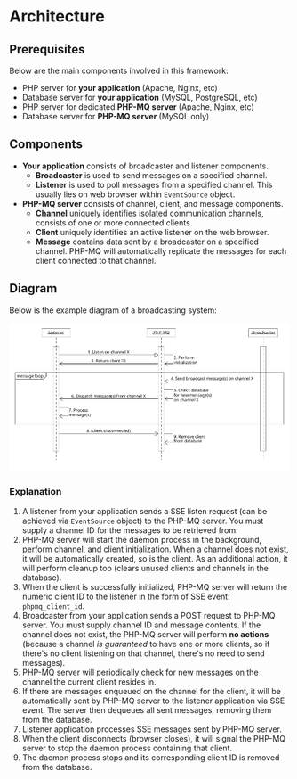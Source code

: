 # Architecture

## Prerequisites

Below are the main components involved in this framework:

- PHP server for **your application** (Apache, Nginx, etc)
- Database server for **your application** (MySQL, PostgreSQL, etc)
- PHP server for dedicated **PHP-MQ server** (Apache, Nginx, etc)
- Database server for **PHP-MQ server** (MySQL only)

## Components

- **Your application** consists of broadcaster and listener components.
    * **Broadcaster** is used to send messages on a specified channel.
    * **Listener** is used to poll messages from a specified channel. This usually lies on web browser within `EventSource` object.
- **PHP-MQ server** consists of channel, client, and message components.
    * **Channel** uniquely identifies isolated communication channels, consists of one or more connected clients.
    * **Client** uniquely identifies an active listener on the web browser.
    * **Message** contains data sent by a broadcaster on a specified channel. PHP-MQ will automatically replicate the messages for each client connected to that channel.

## Diagram

Below is the example diagram of a broadcasting system:

![Architecture Diagram](files/architecture.png)

### Explanation

1. A listener from your application sends a SSE listen request (can be achieved via `EventSource` object) to the PHP-MQ server. You must supply a channel ID for the messages to be retrieved from.
2. PHP-MQ server will start the daemon process in the background, perform channel, and client initialization. When a channel does not exist, it will be automatically created, so is the client. As an additional action, it will perform cleanup too (clears unused clients and channels in the database).
3. When the client is successfully initialized, PHP-MQ server will return the numeric client ID to the listener in the form of SSE event: `phpmq_client_id`.
4. Broadcaster from your application sends a POST request to PHP-MQ server. You must supply channel ID and message contents. If the channel does not exist, the PHP-MQ server will perform **no actions** (because a channel *is guaranteed* to have one or more clients, so if there's no client listening on that channel, there's no need to send messages).
5. PHP-MQ server will periodically check for new messages on the channel the current client resides in.
6. If there are messages enqueued on the channel for the client, it will be automatically sent by PHP-MQ server to the listener application via SSE event. The server then dequeues all sent messages, removing them from the database.
7. Listener application processes SSE messages sent by PHP-MQ server.
8. When the client disconnects (browser closes), it will signal the PHP-MQ server to stop the daemon process containing that client.
9. The daemon process stops and its corresponding client ID is removed from the database.
